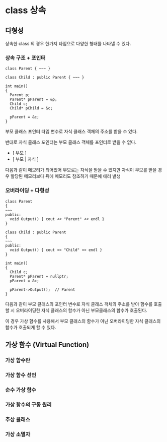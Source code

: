 # class 상속
## 다형성
상속한 class 의 경우 한가지 타입으로 다양한 형태를 나타낼 수 있다.

### 상속 구조 + 포인터
```
class Parent { ~~~ }

class Child : public Parent { ~~~ }

int main()
{
  Parent p;
  Parent* pParent = &p;
  Child c;
  Child* pChild = &c;

  pParent = &c;
}
```
부모 클래스 포인터 타입 변수로 자식 클래스 객체의 주소를 받을 수 있다.

반대로 자식 클래스 포인터는 부모 클래스 객체를 포인터로 받을 수 없다.

- [  부모  ]
- [  부모  |  자식  ]

다음과 같이 메모리가 되어있어 부모로는 자식을 받을 수 있지만 자식이 부모를 받을 경우 할당된 메모리보다 뒤에 메모리도 참조하기 때문에 에러 발생

### 오버라이딩 + 다형성
```
class Parent
{
~~~
public:
  void Output() { cout << "Parent" << endl }
}

class Child : public Parent
{
~~~
public:
  void Output() { cout << "Child" << endl }
}

int main()
{
  Child c;
  Parent* pParent = nullptr;
  pParent = &c;

  pParent->Output();  // Parent
}
```
다음과 같이 부모 클래스의 포인터 변수로 자식 클래스 객체의 주소를 받아 함수를 호출할 시 오버라이딩한 자식 클래스의 함수가 아닌 부모클래스의 함수가 호출된다.

이 경우 가상 함수를 사용해서 부모 클래스의 함수가 아닌 오버라이딩한 자식 클래스의 함수가 호출되게 할 수 있다.

## 가상 함수 (Virtual Function)
### 가상 함수란
### 가상 함수 선언
### 순수 가상 함수
### 가상 함수의 구동 원리
### 추상 클래스
### 가상 소멸자
